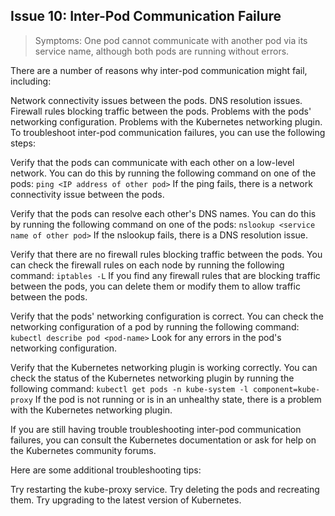## Issue 10: Inter-Pod Communication Failure
> Symptoms: One pod cannot communicate with another pod via its service name, although both pods are running without errors.

There are a number of reasons why inter-pod communication might fail, including:

Network connectivity issues between the pods.
DNS resolution issues.
Firewall rules blocking traffic between the pods.
Problems with the pods' networking configuration.
Problems with the Kubernetes networking plugin.
To troubleshoot inter-pod communication failures, you can use the following steps:

Verify that the pods can communicate with each other on a low-level network. You can do this by running the following command on one of the pods:
`ping <IP address of other pod>`
If the ping fails, there is a network connectivity issue between the pods.

Verify that the pods can resolve each other's DNS names. You can do this by running the following command on one of the pods:
`nslookup <service name of other pod>`
If the nslookup fails, there is a DNS resolution issue.

Verify that there are no firewall rules blocking traffic between the pods. You can check the firewall rules on each node by running the following command:
`iptables -L`
If you find any firewall rules that are blocking traffic between the pods, you can delete them or modify them to allow traffic between the pods.

Verify that the pods' networking configuration is correct. You can check the networking configuration of a pod by running the following command:
`kubectl describe pod <pod-name>`
Look for any errors in the pod's networking configuration.

Verify that the Kubernetes networking plugin is working correctly. You can check the status of the Kubernetes networking plugin by running the following command:
`kubectl get pods -n kube-system -l component=kube-proxy`
If the pod is not running or is in an unhealthy state, there is a problem with the Kubernetes networking plugin.

If you are still having trouble troubleshooting inter-pod communication failures, you can consult the Kubernetes documentation or ask for help on the Kubernetes community forums.

Here are some additional troubleshooting tips:

Try restarting the kube-proxy service.
Try deleting the pods and recreating them.
Try upgrading to the latest version of Kubernetes.
